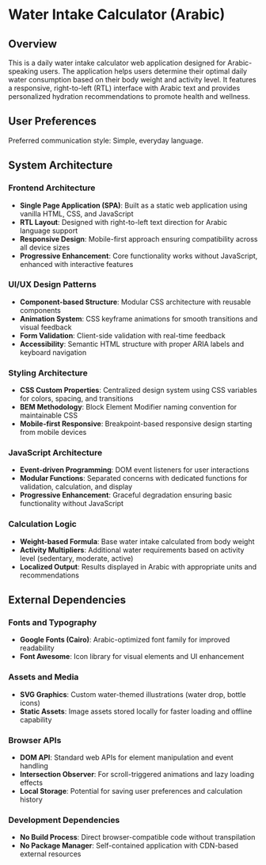 # Water Intake Calculator (Arabic)

## Overview

This is a daily water intake calculator web application designed for Arabic-speaking users. The application helps users determine their optimal daily water consumption based on their body weight and activity level. It features a responsive, right-to-left (RTL) interface with Arabic text and provides personalized hydration recommendations to promote health and wellness.

## User Preferences

Preferred communication style: Simple, everyday language.

## System Architecture

### Frontend Architecture
- **Single Page Application (SPA)**: Built as a static web application using vanilla HTML, CSS, and JavaScript
- **RTL Layout**: Designed with right-to-left text direction for Arabic language support
- **Responsive Design**: Mobile-first approach ensuring compatibility across all device sizes
- **Progressive Enhancement**: Core functionality works without JavaScript, enhanced with interactive features

### UI/UX Design Patterns
- **Component-based Structure**: Modular CSS architecture with reusable components
- **Animation System**: CSS keyframe animations for smooth transitions and visual feedback
- **Form Validation**: Client-side validation with real-time feedback
- **Accessibility**: Semantic HTML structure with proper ARIA labels and keyboard navigation

### Styling Architecture
- **CSS Custom Properties**: Centralized design system using CSS variables for colors, spacing, and transitions
- **BEM Methodology**: Block Element Modifier naming convention for maintainable CSS
- **Mobile-first Responsive**: Breakpoint-based responsive design starting from mobile devices

### JavaScript Architecture
- **Event-driven Programming**: DOM event listeners for user interactions
- **Modular Functions**: Separated concerns with dedicated functions for validation, calculation, and display
- **Progressive Enhancement**: Graceful degradation ensuring basic functionality without JavaScript

### Calculation Logic
- **Weight-based Formula**: Base water intake calculated from body weight
- **Activity Multipliers**: Additional water requirements based on activity level (sedentary, moderate, active)
- **Localized Output**: Results displayed in Arabic with appropriate units and recommendations

## External Dependencies

### Fonts and Typography
- **Google Fonts (Cairo)**: Arabic-optimized font family for improved readability
- **Font Awesome**: Icon library for visual elements and UI enhancement

### Assets and Media
- **SVG Graphics**: Custom water-themed illustrations (water drop, bottle icons)
- **Static Assets**: Image assets stored locally for faster loading and offline capability

### Browser APIs
- **DOM API**: Standard web APIs for element manipulation and event handling
- **Intersection Observer**: For scroll-triggered animations and lazy loading effects
- **Local Storage**: Potential for saving user preferences and calculation history

### Development Dependencies
- **No Build Process**: Direct browser-compatible code without transpilation
- **No Package Manager**: Self-contained application with CDN-based external resources